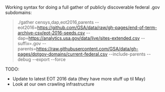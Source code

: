 
Working syntax for doing a full gather of publicly discoverable federal .gov subdomains:

> ./gather censys,dap,eot2016,parents --eot2016=https://github.com/GSA/data/raw/gh-pages/end-of-term-archive-csv/eot-2016-seeds.csv --dap=https://analytics.usa.gov/data/live/sites-extended.csv --suffix=.gov --parents=https://raw.githubusercontent.com/GSA/data/gh-pages/dotgov-domains/current-federal.csv --include-parents --debug --export --force

TODO:

* Update to latest EOT 2016 data (they have more stuff up til May)
* Look at our own crawling infrastructure
